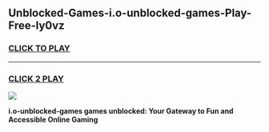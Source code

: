 
## Unblocked-Games-i.o-unblocked-games-Play-Free-ly0vz
<h3>
<a href="https://premium76.site?title=i.o-unblocked-games&ref=22A">CLICK TO PLAY</a></h3>
<hr>

<h3>
<a href="https://premium76.site?title=i.o-unblocked-games&ref=22A">CLICK 2 PLAY</a>
  
</h3>

<a href="https://premium76.site?title=i.o-unblocked-games&ref=22A"><img src="https://clearcache.store/games.png"></a>


**i.o-unblocked-games games unblocked: Your Gateway to Fun and Accessible Online Gaming**
